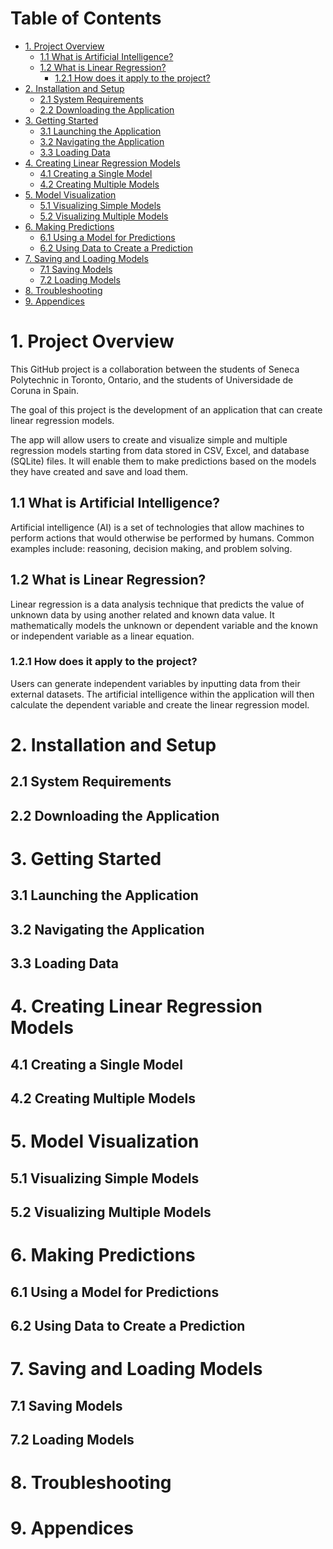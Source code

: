 # Table of Contents
- [1. Project Overview](#1-project-overview)
  - [1.1 What is Artificial Intelligence?](#11-what-is-artificial-intelligence)
  - [1.2 What is Linear Regression?](#12-what-is-linear-regression)
    - [1.2.1 How does it apply to the project?](#121-how-does-it-apply-to-the-project)
- [2. Installation and Setup](#2-installation-and-setup)
  - [2.1 System Requirements](#21-system-requirements)
  - [2.2 Downloading the Application](#22-downloading-the-application)
- [3. Getting Started](#3-getting-started)
  - [3.1 Launching the Application](#31-launching-the-application)
  - [3.2 Navigating the Application](#32-navigating-the-application)
  - [3.3 Loading Data](#33-loading-data)
- [4. Creating Linear Regression Models](#4-creating-linear-regression-models)
  - [4.1 Creating a Single Model](#41-creating-a-single-model)
  - [4.2 Creating Multiple Models](#42-creating-multiple-models)
- [5. Model Visualization](#5-model-visualization)
  - [5.1 Visualizing Simple Models](#51-visualizing-simple-models)
  - [5.2 Visualizing Multiple Models](#52-visualizing-multiple-models)
- [6. Making Predictions](#6-making-predictions)
  - [6.1 Using a Model for Predictions](#61-using-a-model-for-predictions)
  - [6.2 Using Data to Create a Prediction](#62-using-data-to-create-a-prediction)
- [7. Saving and Loading Models](#7-saving-and-loading-models)
  - [7.1 Saving Models](#71-saving-models)
  - [7.2 Loading Models](#72-loading-models)
- [8. Troubleshooting](#8-troubleshooting)
- [9. Appendices](#9-appendices)

# 1. Project Overview
This GitHub project is a collaboration between the students of Seneca Polytechnic in Toronto, Ontario, and the students of Universidade de Coruna in Spain.

The goal of this project is the development of an application that can create linear regression models.

The app will allow users to create and visualize simple and multiple regression models starting from data stored in CSV, Excel, and database (SQLite) files. 
It will enable them to make predictions based on the models they have created and save and load them.

## 1.1 What is Artificial Intelligence?
Artificial intelligence (AI) is a set of technologies that allow machines to perform actions that would otherwise be performed by humans. Common examples include:
reasoning, decision making, and problem solving.

## 1.2 What is Linear Regression?
Linear regression is a data analysis technique that predicts the value of unknown data by using another related and known data value.
It mathematically models the unknown or dependent variable and the known or independent variable as a linear equation.

### 1.2.1 How does it apply to the project?
Users can generate independent variables by inputting data from their external datasets. The artificial intelligence within the application will then calculate the
dependent variable and create the linear regression model.

# 2. Installation and Setup
## 2.1 System Requirements
## 2.2 Downloading the Application
# 3. Getting Started
## 3.1 Launching the Application
## 3.2 Navigating the Application
## 3.3 Loading Data
# 4. Creating Linear Regression Models
## 4.1 Creating a Single Model
## 4.2 Creating Multiple Models
# 5. Model Visualization
## 5.1 Visualizing Simple Models
## 5.2 Visualizing Multiple Models
# 6. Making Predictions
## 6.1 Using a Model for Predictions
## 6.2 Using Data to Create a Prediction
# 7. Saving and Loading Models
## 7.1 Saving Models
## 7.2 Loading Models
# 8. Troubleshooting
# 9. Appendices
